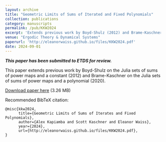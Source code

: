```yaml
---
layout: archive
title: "Geometric Limits of Sums of Iterated and Fixed Polynomials"
collection: publications
category: manuscripts
permalink: /pub/KKW2024
excerpt: 'Extends previous work by Boyd-Shulz (2012) and Brame-Kaschner (2020).'
venue: "Ergodic Theory & Dynamical Systems"
paperurl: 'http://eleanorwaiss.github.io/files/KKW2024.pdf'
date: 2024-09-01
---
```


***This paper has been submitted to ETDS for review.***

This paper extends previous work by Boyd-Shulz on the Julia sets of sums of power maps and a constant (2012) and Brame-Kaschner on the Julia sets of sums of power maps and a polynomial (2020).

[Download paper here](http://eleanorwaiss.github.io/files/KKW2024.pdf) (3.26 MB)

Recommended BibTeX citation:
```
@misc{kkw2024,
      title={Geometric Limits of Sums of Iterates and Fixed Polynomials}, 
      author={Alex Kapiamba and Scott Kaschner and Eleanor Waiss},
      year={2024},
      url={http://eleanorwaiss.github.io/files/KKW2024.pdf}, 
}
```
